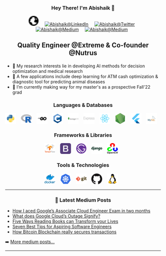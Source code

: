 ### <p align="center">Hey There! I'm Abishaik 👋 </p>

<!-- Social Profiles -->

<p align="center">
  <a href="https://abishaik-mohan.github.io"><img alt="Abishaik@LinkedIn" width="32px" src="https://raw.githubusercontent.com/iconic/open-iconic/master/svg/globe.svg" /></a>&nbsp;&nbsp;
  <a href="https://www.linkedin.com/in/amohan9/"><img alt="Abishaik@LinkedIn" width="32px" src="https://cdn.jsdelivr.net/npm/simple-icons@v3/icons/linkedin.svg" /></a>&nbsp;&nbsp;
  <a href="https://twitter.com/AbishaikM"><img alt="Abishaik@Twitter" width="32px" src="https://cdn.jsdelivr.net/npm/simple-icons@v3/icons/twitter.svg" /></a>&nbsp;&nbsp;
  <a href="https://abishaik.medium.com"><img alt="Abishaik@Medium" width="32px" src="https://cdn.jsdelivr.net/npm/simple-icons@v3/icons/medium.svg" /></a>&nbsp;&nbsp;
  <a href="https://www.facebook.com/abishaik.mohan.144"><img alt="Abishaik@Medium" width="32px" src="https://cdn.jsdelivr.net/npm/simple-icons@v3/icons/facebook.svg" /></a>&nbsp;&nbsp;
</p>

<!-- Introduction -->

## <p align="center"> Quality Engineer @Extreme & Co-founder @Nutrus </p>

- 🔭 My research interests lie in developing AI methods for decision optimization and medical research
- 🌱 A few applications include deep learning for ATM cash optimization & diagnostic tool for predicting animal diseases 
- 👯 I’m currently making way for my master's as a prospective Fall'22 grad


<!-- Tech Stack -->

### <p align="center"> Languages & Databases</p>

<p align="center">
<a href="#"><img alt="Visual Studio Code" width="35px" src="https://raw.githubusercontent.com/github/explore/80688e429a7d4ef2fca1e82350fe8e3517d3494d/topics/python/python.png"/></a>&nbsp;&nbsp;&nbsp;
<a href="#"><img alt="HTML5" width="35px" src="https://raw.githubusercontent.com/github/explore/80688e429a7d4ef2fca1e82350fe8e3517d3494d/topics/r/r.png"/></a>&nbsp;&nbsp;&nbsp;
<a href="#"><img alt="CSS3" width="35px" src="https://raw.githubusercontent.com/github/explore/80688e429a7d4ef2fca1e82350fe8e3517d3494d/topics/go/go.png"/></a>&nbsp;&nbsp;&nbsp;
<a href="#"><img alt="Sass" width="35px" src="https://raw.githubusercontent.com/github/explore/80688e429a7d4ef2fca1e82350fe8e3517d3494d/topics/c/c.png"/></a>&nbsp;&nbsp;&nbsp;
<a href="#"><img alt="MongoDB" width="35px" src="https://raw.githubusercontent.com/github/explore/80688e429a7d4ef2fca1e82350fe8e3517d3494d/topics/mongodb/mongodb.png"/></a>&nbsp;&nbsp;&nbsp;
<a href="#"><img alt="MongoDB" width="35px" src="https://raw.githubusercontent.com/github/explore/80688e429a7d4ef2fca1e82350fe8e3517d3494d/topics/express/express.png"/></a>&nbsp;&nbsp;&nbsp;
<a href="#"><img alt="React" width="35px" src="https://raw.githubusercontent.com/github/explore/80688e429a7d4ef2fca1e82350fe8e3517d3494d/topics/react/react.png"/></a>&nbsp;&nbsp;&nbsp;
<a href="#"><img alt="Node.js" width="35px" src="https://raw.githubusercontent.com/github/explore/80688e429a7d4ef2fca1e82350fe8e3517d3494d/topics/nodejs/nodejs.png"/></a>&nbsp;&nbsp;&nbsp;
<a href="#"><img alt="MySQL" width="35px" src="https://raw.githubusercontent.com/github/explore/80688e429a7d4ef2fca1e82350fe8e3517d3494d/topics/flutter/flutter.png"/></a>&nbsp;&nbsp;&nbsp;
<a href="#"><img alt="MySQL" width="35px" src="https://raw.githubusercontent.com/github/explore/80688e429a7d4ef2fca1e82350fe8e3517d3494d/topics/mysql/mysql.png"/></a>&nbsp;&nbsp;&nbsp;
</p>

### <p align="center"> Frameworks & Libraries</p>

<p align="center">
<a href="#"><img alt="Visual Studio Code" width="35px" src="https://raw.githubusercontent.com/github/explore/80688e429a7d4ef2fca1e82350fe8e3517d3494d/topics/tensorflow/tensorflow.png"/></a>&nbsp;&nbsp;&nbsp;
<a href="#"><img alt="HTML5" width="35px" src="https://raw.githubusercontent.com/github/explore/80688e429a7d4ef2fca1e82350fe8e3517d3494d/topics/bootstrap/bootstrap.png"/></a>&nbsp;&nbsp;&nbsp;
<a href="#"><img alt="CSS3" width="35px" src="https://raw.githubusercontent.com/github/explore/e94815998e4e0713912fed477a1f346ec04c3da2/topics/gatsby/gatsby.png"/></a>&nbsp;&nbsp;&nbsp;
<a href="#"><img alt="CSS3" width="35px" src="https://raw.githubusercontent.com/github/explore/80688e429a7d4ef2fca1e82350fe8e3517d3494d/topics/django/django.png"/></a>&nbsp;&nbsp;&nbsp;
<a href="#"><img alt="CSS3" width="35px" src="https://raw.githubusercontent.com/github/explore/80688e429a7d4ef2fca1e82350fe8e3517d3494d/topics/opencv/opencv.png"/></a>&nbsp;&nbsp;&nbsp;
</p>

### <p align="center"> Tools & Technologies</p>

<p align="center">
<a href="#"><img alt="Visual Studio Code" width="35px" src="https://raw.githubusercontent.com/github/explore/80688e429a7d4ef2fca1e82350fe8e3517d3494d/topics/docker/docker.png"/></a>&nbsp;&nbsp;&nbsp;
<a href="#"><img alt="HTML5" width="35px" src="https://raw.githubusercontent.com/github/explore/80688e429a7d4ef2fca1e82350fe8e3517d3494d/topics/kubernetes/kubernetes.png"/></a>&nbsp;&nbsp;&nbsp;
<a href="#"><img alt="CSS3" width="35px" src="https://raw.githubusercontent.com/github/explore/80688e429a7d4ef2fca1e82350fe8e3517d3494d/topics/git/git.png"/></a>&nbsp;&nbsp;&nbsp;
<a href="#"><img alt="CSS3" width="35px" src="https://raw.githubusercontent.com/github/explore/78df643247d429f6cc873026c0622819ad797942/topics/github/github.png"/></a>&nbsp;&nbsp;&nbsp;
<a href="#"><img alt="CSS3" width="35px" src="https://raw.githubusercontent.com/github/explore/80688e429a7d4ef2fca1e82350fe8e3517d3494d/topics/linux/linux.png"/></a>&nbsp;&nbsp;&nbsp;
</p>

---

<!-- Medium Posts -->

### <p align="center">📕 Latest Medium Posts </p>

- [How I aced Google’s Associate Cloud Engineer Exam in two months](https://abishaik.medium.com/how-i-aced-googles-associate-cloud-engineer-exam-in-two-months-ce71782992cc)
- [What does Google Cloud’s Outage Signify?](https://medium.com/technology-hits/what-does-google-clouds-outage-signify-4f2f057bd197)
- [Five Ways Reading Books can Transform your Lives](https://medium.com/illumination/five-ways-reading-books-can-transform-your-lives-42924705c1e4)
- [Seven Best Tips for Aspiring Software Engineers](https://medium.com/illumination/seven-best-tips-for-aspiring-software-engineers-c8942ff8d767)
- [How Bitcoin Blockchain really secures transactions](https://abishaik.medium.com/how-bitcoin-blockchain-really-secures-transactions-7c4d913e8c43)

➡️ [More medium posts...](https://abishaik.medium.com)

---
